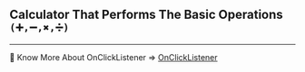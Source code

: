 ## Calculator That Performs The Basic Operations `(➕,➖,✖,➗)`

---
💠 Know More About OnClickListener =>  [OnClickListener](https://developer.android.com/reference/android/view/View.OnClickListener)
